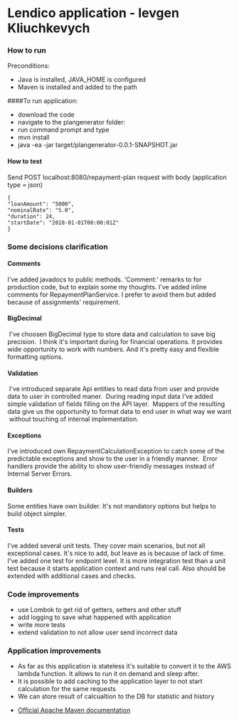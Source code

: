 # Lendico application - Ievgen Kliuchkevych

### How to run 
Preconditions: 
 - Java is installed, JAVA_HOME is configured
 - Maven is installed and added to the path
 
 ####To run application:
 - download the code
 - navigate to the plangenerator folder:
 - run command prompt and type
 - mvn install
 - java -ea -jar target/plangenerator-0.0.1-SNAPSHOT.jar
 
 #### How to test
 Send POST localhost:8080/repayment-plan request with body (application type = json)
 ```
 {
 "loanAmount": "5000",
 "nominalRate": "5.0",
 "duration": 24,
 "startDate": "2018-01-01T00:00:01Z"
 }
 ```
 
### Some decisions clarification

#### Comments
I've added javadocs to public methods. 
'Comment:' remarks to for production code, but to explain some my thoughts.
I've added inline comments for RepaymentPlanService. I prefer to avoid them but added because of assignments' requirement.

#### BigDecimal
 I've choosen BigDecimal type to store data and calculation to save big precision.
 I think it's important during for financial operations. It provides wide opportunity to work with numbers. And it's pretty easy and flexible formatting options.
 
#### Validation
 I've introduced separate Api entities to read data from user and provide data to user in controlled maner.
 During reading input data I've added simple validation of fields filling on the API layer.
 Mappers of the resulting data give us the opportunity to format data to end user in what way we want
 without touching of internal implementation.


#### Exceptions
I've introduced own RepaymentCalculationException to catch some of the predictable exceptions and show to the user
in a friendly manner. 
Error handlers provide the ability to show user-friendly messages instead of Internal Server Errors.

#### Builders
Some entities have own builder. It's not mandatory options but helps to build object simpler.

#### Tests
I've added several unit tests. They cover main scenarios, but not all exceptional cases. 
It's nice to add, but leave as is because of lack of time.
I've added one test for endpoint level. It is more integration test than a unit test because it starts application context and runs real call.
Also should be extended with additional cases and checks. 

### Code improvements
- use Lombok to get rid of getters, setters and other stuff
- add logging to save what happened with application
- write more tests
- extend validation to not allow user send incorrect data

### Application improvements
- As far as this application is stateless it's suitable to convert it to the AWS lambda function. It allows to run it on demand and sleep after.
- It is possible to add caching to the application layer to not start calculation for the same requests
- We can store result of calcualtion to the DB for statistic and history
 

* [Official Apache Maven documentation](https://maven.apache.org/guides/index.html)

